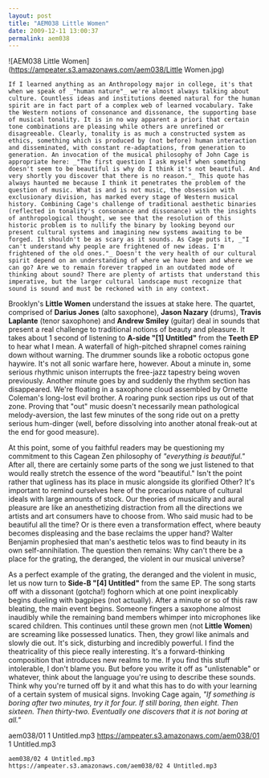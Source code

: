 ```yaml
---
layout: post
title: "AEM038 Little Women"
date: 2009-12-11 13:00:37
permalink: aem038
---
```

![AEM038 Little Women](https://ampeater.s3.amazonaws.com/aem038/Little Women.jpg)

    If I learned anything as an Anthropology major in college, it's that when we speak of _"human nature"_ we're almost always talking about culture. Countless ideas and institutions deemed natural for the human spirit are in fact part of a complex web of learned vocabulary. Take the Western notions of consonance and dissonance, the supporting base of musical tonality. It is in no way apparent a priori that certain tone combinations are pleasing while others are unrefined or disagreeable. Clearly, tonality is as much a constructed system as ethics, something which is produced by (not before) human interaction and disseminated, with constant re-adaptations, from generation to generation. An invocation of the musical philosophy of John Cage is appropriate here: _"The first question I ask myself when something doesn't seem to be beautiful is why do I think it's not beautiful. And very shortly you discover that there is no reason."_ This quote has always haunted me because I think it penetrates the problem of the question of music. What is and is not music, the obsession with exclusionary division, has marked every stage of Western musical history. Combining Cage's challenge of traditional aesthetic binaries (reflected in tonality's consonance and dissonance) with the insights of anthropological thought, we see that the resolution of this historic problem is to nullify the binary by looking beyond our present cultural systems and imagining new systems awaiting to be forged. It shouldn't be as scary as it sounds. As Cage puts it, _"I can't understand why people are frightened of new ideas. I'm frightened of the old ones."_ Doesn't the very health of our cultural spirit depend on an understanding of where we have been and where we can go? Are we to remain forever trapped in an outdated mode of thinking about sound? There are plenty of artists that understand this imperative, but the larger cultural landscape must recognize that sound is sound and must be reckoned with in any context.

Brooklyn's **Little Women** understand the issues at stake here. The quartet, comprised of **Darius Jones** (alto saxophone), **Jason Nazary** (drums), **Travis Laplante** (tenor saxophone) and **Andrew Smiley** (guitar) deal in sounds that present a real challenge to traditional notions of beauty and pleasure. It takes about 1 second of listening to **A-side "\[1\] Untitled"** from the **Teeth EP** to hear what I mean. A waterfall of high-pitched shrapnel comes raining down without warning. The drummer sounds like a robotic octopus gone haywire. It's not all sonic warfare here, however. About a minute in, some serious rhythmic unison interrupts the free-jazz tapestry being woven previously. Another minute goes by and suddenly the rhythm section has disappeared. We're floating in a saxophone cloud assembled by Ornette Coleman's long-lost evil brother. A roaring punk section rips us out of that zone. Proving that "out" music doesn't necessarily mean pathological melody-aversion, the last few minutes of the song ride out on a pretty serious hum-dinger (well, before dissolving into another atonal freak-out at the end for good measure).

At this point, some of you faithful readers may be questioning my commitment to this Cagean Zen philosophy of _"everything is beautiful."_ After all, there are certainly some parts of the song we just listened to that would really stretch the essence of the word "beautiful." Isn't the point rather that ugliness has its place in music alongside its glorified Other? It's important to remind ourselves here of the precarious nature of cultural ideals with large amounts of stock. Our theories of musicality and aural pleasure are like an anesthetizing distraction from all the directions we artists and art consumers have to choose from. Who said music had to be beautiful all the time? Or is there even a transformation effect, where beauty becomes displeasing and the base reclaims the upper hand? Walter Benjamin prophesied that man's aesthetic telos was to find beauty in its own self-annihilation. The question then remains: Why can't there be a place for the grating, the deranged, the violent in our musical universe?

As a perfect example of the grating, the deranged and the violent in music, let us now turn to **Side-B "\[4\] Untitled"** from the same EP. The song starts off with a dissonant (gotcha!) foghorn which at one point inexplicably begins dueling with bagpipes (not actually). After a minute or so of this raw bleating, the main event begins. Someone fingers a saxophone almost inaudibly while the remaining band members whimper into microphones like scared children. This continues until these grown men (not **Little Women**) are screaming like possessed lunatics. Then, they growl like animals and slowly die out. It's sick, disturbing and incredibly powerful. I find the theatricality of this piece really interesting. It's a forward-thinking composition that introduces new realms to me. If you find this stuff intolerable, I don't blame you. But before you write it off as "unlistenable" or whatever, think about the language you're using to describe these sounds. Think why you're turned off by it and what this has to do with your learning of a certain system of musical signs. Invoking Cage again, _"If something is boring after two minutes, try it for four. If still boring, then eight. Then sixteen. Then thirty-two. Eventually one discovers that it is not boring at all."_
  
  aem038/01 1 Untitled.mp3
    https://ampeater.s3.amazonaws.com/aem038/01 1 Untitled.mp3
    
    aem038/02 4 Untitled.mp3
    https://ampeater.s3.amazonaws.com/aem038/02 4 Untitled.mp3
    
    